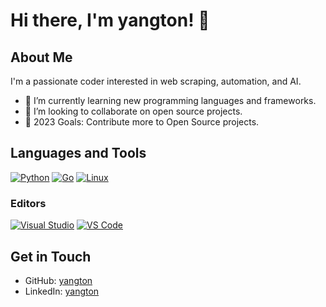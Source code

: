 # Hi there, I'm yangton! 👋

## About Me

I'm a passionate coder interested in web scraping, automation, and AI.

- 🌱 I’m currently learning new programming languages and frameworks.
- 👯 I’m looking to collaborate on open source projects.
- 🥅 2023 Goals: Contribute more to Open Source projects.

## Languages and Tools

[<img src="https://img.shields.io/badge/-Python-3776AB?style=flat&logo=python&logoColor=white" alt="Python">](https://www.python.org/)
[<img src="https://img.shields.io/badge/-Go-00ADD8?style=flat&logo=go&logoColor=white" alt="Go">](https://golang.org/)
[<img src="https://img.shields.io/badge/-Linux-FCC624?style=flat&logo=linux&logoColor=black" alt="Linux">](https://www.linux.org/)

### Editors

[<img src="https://img.shields.io/badge/-Visual%20Studio-5C2D91?style=flat&logo=visual%20studio&logoColor=white" alt="Visual Studio">](https://visualstudio.microsoft.com/)
[<img src="https://img.shields.io/badge/-VS%20Code-007ACC?style=flat&logo=visual%20studio%20code&logoColor=white" alt="VS Code">](https://code.visualstudio.com/)

## Get in Touch

- GitHub: [yangton](https://github.com/yangton)
- LinkedIn: [yangton](https://www.linkedin.com/in/yangton/)
